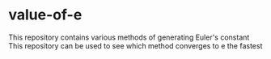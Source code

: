 # value-of-e
This repository contains various methods of generating Euler's constant
This repository can be used to see which method converges to e the fastest
